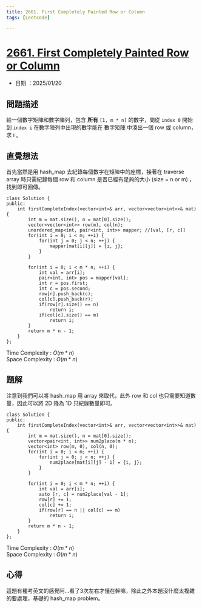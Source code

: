 ```yaml
---
title: 2661. First Completely Painted Row or Column
tags: [Leetcode]

---
```


# [2661. First Completely Painted Row or Column](https://leetcode.com/problems/first-completely-painted-row-or-column/description/?envType=daily-question&envId=2025-01-20)  
+ 日期 ：2025/01/20  

## 問題描述  
給一個數字矩陣和數字陣列，包含 **所有** `[1, m * n]` 的數字，問從 `index 0` 開始到 `index i` 在數字陣列中出現的數字能在 數字矩陣 中湊出一個 row 或 column，求 i 。  

## 直覺想法  
首先當然是用 hash_map 去紀錄每個數字在矩陣中的座標，接著在 traverse array 時只需紀錄每個 row 和 column 是否已經有足夠的大小 (size = n or m) ，找到即可回傳。  

```cpp=
class Solution {
public:
    int firstCompleteIndex(vector<int>& arr, vector<vector<int>>& mat) {
        int m = mat.size(), n = mat[0].size();
        vector<vector<int>> row(m), col(n);
        unordered_map<int, pair<int, int>> mapper; //[val, [r, c]]
        for(int i = 0; i < m; ++i) {
            for(int j = 0; j < n; ++j) {
                mapper[mat[i][j]] = {i, j};
            }
        }

        for(int i = 0; i < m * n; ++i) {
            int val = arr[i];
            pair<int, int> pos = mapper[val];
            int r = pos.first;
            int c = pos.second;
            row[r].push_back(c);
            col[c].push_back(r);
            if(row[r].size() == n)
                return i;
            if(col[c].size() == m)
                return i;
        }
        return m * n - 1;
    }
};
```

Time Complexity : $O(m*n)$  
Space Complexity : $O(m*n)$  

## 題解  
注意到我們可以將 hash_map 用 array 來取代，此外 row 和 col 也只需要知道數量，因此可以將 2D 降為 1D 只紀錄數量即可。  

```cpp=
class Solution {
public:
    int firstCompleteIndex(vector<int>& arr, vector<vector<int>>& mat) {
        int m = mat.size(), n = mat[0].size();
        vector<pair<int, int>> num2place(m * n);
        vector<int> row(m, 0), col(n, 0);
        for(int i = 0; i < m; ++i) {
            for(int j = 0; j < n; ++j) {
                num2place[mat[i][j] - 1] = {i, j};
            }
        }

        for(int i = 0; i < m * n; ++i) {
            int val = arr[i];
            auto [r, c] = num2place[val - 1];
            row[r] += 1;
            col[c] += 1;
            if(row[r] == n || col[c] == m)
                return i;
        }
        return m * n - 1;
    }
};
```

Time Complexity : $O(m*n)$  
Space Complexity : $O(m*n)$  

## 心得  
這題有種考英文的感覺阿...看了3次左右才懂在幹嘛，除此之外本題沒什麼太複雜的要處理，基礎的 hash_map problem。  